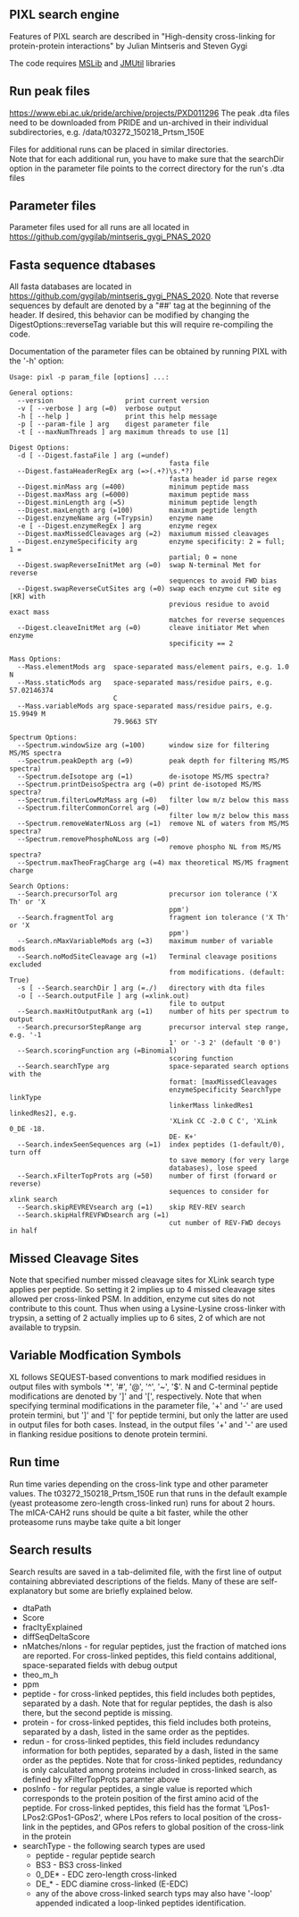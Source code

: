 ## PIXL search engine
Features of PIXL search are described in 
"High-density cross-linking for protein-protein interactions" by Julian Mintseris and Steven Gygi

The code requires [MSLib](https://github.com/gygilab/MSLib) and [JMUtil](https://github.com/gygilab/JMUtil) libraries

## Run peak files
https://www.ebi.ac.uk/pride/archive/projects/PXD011296
The peak .dta files need to be downloaded from PRIDE and un-archived in their individual subdirectories, e.g.
/data/t03272_150218_Prtsm_150E

Files for additional runs can be placed in similar directories.  
Note that for each additional run, you have to make sure that the searchDir option in the parameter file points to the correct directory for the run's .dta files

## Parameter files
Parameter files used for all runs are all located in https://github.com/gygilab/mintseris_gygi_PNAS_2020

## Fasta sequence dtabases
All fasta databases are located in https://github.com/gygilab/mintseris_gygi_PNAS_2020.  Note that reverse sequences by default are denoted by a "##' tag at the beginning of the header.
If desired, this behavior can be modified by changing the DigestOptions::reverseTag variable but this will require re-compiling the code.  

Documentation of the parameter files can be obtained by running PIXL with the '-h' option:

```
Usage: pixl -p param_file [options] ...:

General options:
  --version                  print current version
  -v [ --verbose ] arg (=0)  verbose output
  -h [ --help ]              print this help message
  -p [ --param-file ] arg    digest parameter file
  -t [ --maxNumThreads ] arg maximum threads to use [1]

Digest Options:
  -d [ --Digest.fastaFile ] arg (=undef)
                                        fasta file
  --Digest.fastaHeaderRegEx arg (=>(.+?)\s.*?)
                                        fasta header id parse regex
  --Digest.minMass arg (=400)           minimum peptide mass
  --Digest.maxMass arg (=6000)          maximum peptide mass
  --Digest.minLength arg (=5)           minimum peptide length
  --Digest.maxLength arg (=100)         maximum peptide length
  --Digest.enzymeName arg (=Trypsin)    enzyme name
  -e [ --Digest.enzymeRegEx ] arg       enzyme regex
  --Digest.maxMissedCleavages arg (=2)  maxiumum missed cleavages
  --Digest.enzymeSpecificity arg        enzyme specificity: 2 = full; 1 = 
                                        partial; 0 = none
  --Digest.swapReverseInitMet arg (=0)  swap N-terminal Met for reverse 
                                        sequences to avoid FWD bias
  --Digest.swapReverseCutSites arg (=0) swap each enzyme cut site eg [KR] with 
                                        previous residue to avoid exact mass 
                                        matches for reverse sequences
  --Digest.cleaveInitMet arg (=0)       cleave initiator Met when enzyme 
                                        specificity == 2

Mass Options:
  --Mass.elementMods arg  space-separated mass/element pairs, e.g. 1.0 N
  --Mass.staticMods arg   space-separated mass/residue pairs, e.g. 57.02146374 
                          C
  --Mass.variableMods arg space-separated mass/residue pairs, e.g. 15.9949 M 
                          79.9663 STY

Spectrum Options:
  --Spectrum.windowSize arg (=100)      window size for filtering MS/MS spectra
  --Spectrum.peakDepth arg (=9)         peak depth for filtering MS/MS spectra)
  --Spectrum.deIsotope arg (=1)         de-isotope MS/MS spectra?
  --Spectrum.printDeisoSpectra arg (=0) print de-isotoped MS/MS spectra?
  --Spectrum.filterLowMzMass arg (=0)   filter low m/z below this mass
  --Spectrum.filterCommonCorrel arg (=0)
                                        filter low m/z below this mass
  --Spectrum.removeWaterNLoss arg (=1)  remove NL of waters from MS/MS spectra?
  --Spectrum.removePhosphoNLoss arg (=0)
                                        remove phospho NL from MS/MS spectra?
  --Spectrum.maxTheoFragCharge arg (=4) max theoretical MS/MS fragment charge

Search Options:
  --Search.precursorTol arg             precursor ion tolerance ('X Th' or 'X 
                                        ppm')
  --Search.fragmentTol arg              fragment ion tolerance ('X Th' or 'X 
                                        ppm')
  --Search.nMaxVariableMods arg (=3)    maximum number of variable mods
  --Search.noModSiteCleavage arg (=1)   Terminal cleavage positions excluded 
                                        from modifications. (default: True)
  -s [ --Search.searchDir ] arg (=./)   directory with dta files
  -o [ --Search.outputFile ] arg (=xlink.out)
                                        file to output
  --Search.maxHitOutputRank arg (=1)    number of hits per spectrum to output
  --Search.precursorStepRange arg       precursor interval step range, e.g. '-1
                                        1' or '-3 2' (default '0 0')
  --Search.scoringFunction arg (=Binomial)
                                        scoring function
  --Search.searchType arg               space-separated search options with the
                                        format: [maxMissedCleavages 
                                        enzymeSpecificity SearchType linkType 
                                        linkerMass linkedRes1 linkedRes2], e.g.
                                        'XLink CC -2.0 C C', 'XLink 0_DE -18. 
                                        DE- K+'
  --Search.indexSeenSequences arg (=1)  index peptides (1-default/0), turn off 
                                        to save memory (for very large 
                                        databases), lose speed
  --Search.xFilterTopProts arg (=50)    number of first (forward or reverse) 
                                        sequences to consider for xlink search
  --Search.skipREVREVsearch arg (=1)    skip REV-REV search
  --Search.skipHalfREVFWDsearch arg (=1)
                                        cut number of REV-FWD decoys in half

```
## Missed Cleavage Sites
Note that specified number missed cleavage sites for XLink search type applies per peptide.  So setting it 2 implies up to 4 missed cleavage sites allowed per cross-linked PSM.  In addition, enzyme cut sites do not contribute to this count.  Thus when using a Lysine-Lysine cross-linker with trypsin, a setting of 2 actually implies up to 6 sites, 2 of which are not available to trypsin.  

## Variable Modfication Symbols
XL follows SEQUEST-based conventions to mark modified residues in output files with symbols '*', '#', '@', '^', '~', '$'.
N and C-terminal peptide modifications are denoted by ']' and '[', respectively.  Note that when specifying terminal modifications in the parameter file, '+' and '-' are used protein termini, but ']' and '[' for peptide termini, but only the latter are used in output files for both cases.  Instead, in the output files '+' and '-' are used in flanking residue positions to denote protein termini.  

## Run time
Run time varies depending on the cross-link type and other parameter values.  The t03272_150218_Prtsm_150E run that runs in the default example (yeast proteasome zero-length cross-linked run) runs for about 2 hours.  The mICA-CAH2 runs should be quite a bit faster, while the other proteasome runs maybe take quite a bit longer

## Search results
Search results are saved in a tab-delimited file, with the first line of output containing abbreviated descriptions of the fields.  Many of these are self-explanatory but some are briefly explained below. 
- dtaPath
- Score
- fracItyExplained
- diffSeqDeltaScore
- nMatches/nIons - for regular peptides, just the fraction of matched ions are reported.  For cross-linked peptides, this field contains additional, space-separated fields with debug output
- theo_m_h
- ppm
- peptide - for cross-linked peptides, this field includes both peptides, separated by a dash.  Note that for regular peptides, the dash is also there, but the second peptide is missing. 
- protein - for cross-linked peptides, this field includes both proteins, separated by a dash, listed in the same order as the peptides.  
- redun - for cross-linked peptides, this field includes redundancy information for both peptides, separated by a dash, listed in the same order as the peptides.  Note that for cross-linked peptides, redundancy is only calculated among proteins included in cross-linked search, as defined by xFilterTopProts paramter above
- posInfo - for regular peptides, a single value is reported which corresponds to the protein position of the first amino acid of the peptide.  For cross-linked peptides, this field has the format 'LPos1-LPos2:GPos1-GPos2', where LPos refers to local position of the cross-link in the peptides, and GPos refers to global position of the cross-link in the protein
- searchType - the following search types are used
    + peptide - regular peptide search
    + BS3 - BS3 cross-linked
    + 0_DE* - EDC zero-length cross-linked
    + DE_* - EDC diamine cross-linked (E-EDC)
    + any of the above cross-linked search typs may also have '-loop' appended indicated a loop-linked peptides identification.

